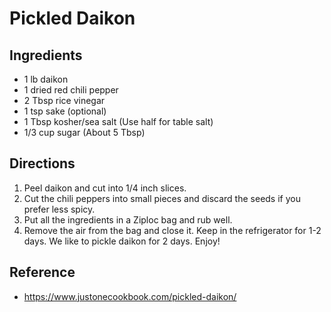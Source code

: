 # Pickled Daikon

## Ingredients
* 1 lb daikon
* 1 dried red chili pepper
* 2 Tbsp rice vinegar
* 1 tsp sake (optional)
* 1 Tbsp kosher/sea salt (Use half for table salt)
* 1/3 cup sugar (About 5 Tbsp)

## Directions
1. Peel daikon and cut into 1/4 inch slices.
2. Cut the chili peppers into small pieces and discard the seeds if you prefer
   less spicy.
3. Put all the ingredients in a Ziploc bag and rub well.
4. Remove the air from the bag and close it. Keep in the refrigerator for 1-2
   days. We like to pickle daikon for 2 days. Enjoy!

## Reference
* <https://www.justonecookbook.com/pickled-daikon/>
